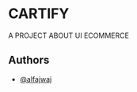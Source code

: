 
# CARTIFY

A PROJECT ABOUT UI ECOMMERCE


## Authors

- [@alfajwaj](https://www.instagram.com/alfajwaj/)


